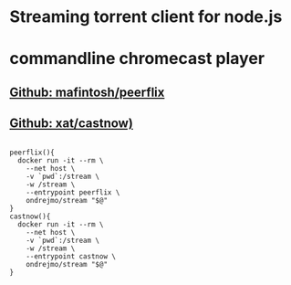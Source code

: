 # Streaming torrent client for node.js
# commandline chromecast player
## [Github: mafintosh/peerflix](https://github.com/mafintosh/peerflix)
## [Github: xat/castnow)](https://github.com/xat/castnow)
<pre>
<code>
peerflix(){  
  docker run -it --rm \  
    --net host \  
    -v `pwd`:/stream \  
    -w /stream \  
    --entrypoint peerflix \  
    ondrejmo/stream "$@"  
}  
castnow(){  
  docker run -it --rm \  
    --net host \  
    -v `pwd`:/stream \  
    -w /stream \  
    --entrypoint castnow \  
    ondrejmo/stream "$@"  
}  
</code>
</pre>
